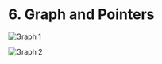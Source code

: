 # 6. Graph and Pointers

![Graph 1][g1]

![Graph 2][g2]


[g1]: https://github.com/samposm/git-guide/blob/master/images/graphs/graph1.png
[g2]: https://github.com/samposm/git-guide/blob/master/images/graphs/graph2.png